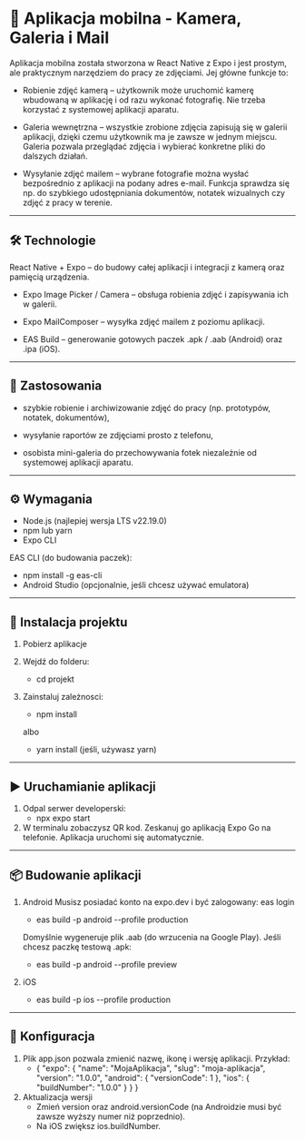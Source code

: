 # 📸 Aplikacja mobilna - Kamera, Galeria i Mail

Aplikacja mobilna została stworzona w React Native z Expo i jest prostym, ale praktycznym narzędziem do pracy ze zdjęciami. Jej główne funkcje to:

- Robienie zdjęć kamerą – użytkownik może uruchomić kamerę wbudowaną w aplikację i od razu wykonać fotografię. Nie trzeba korzystać z systemowej aplikacji aparatu.

- Galeria wewnętrzna – wszystkie zrobione zdjęcia zapisują się w galerii aplikacji, dzięki czemu użytkownik ma je zawsze w jednym miejscu. Galeria pozwala przeglądać zdjęcia i wybierać konkretne pliki do dalszych działań.

- Wysyłanie zdjęć mailem – wybrane fotografie można wysłać bezpośrednio z aplikacji na podany adres e-mail. Funkcja sprawdza się np. do szybkiego udostępniania dokumentów, notatek wizualnych czy zdjęć z pracy w terenie.

---

## 🛠️ Technologie

React Native + Expo – do budowy całej aplikacji i integracji z kamerą oraz pamięcią urządzenia.

- Expo Image Picker / Camera – obsługa robienia zdjęć i zapisywania ich w galerii.

- Expo MailComposer – wysyłka zdjęć mailem z poziomu aplikacji.

- EAS Build – generowanie gotowych paczek .apk / .aab (Android) oraz .ipa (iOS).

---

## 🎯 Zastosowania

- szybkie robienie i archiwizowanie zdjęć do pracy (np. prototypów, notatek, dokumentów),

- wysyłanie raportów ze zdjęciami prosto z telefonu,

- osobista mini-galeria do przechowywania fotek niezależnie od systemowej aplikacji aparatu.

---

## ⚙️ Wymagania
- Node.js (najlepiej wersja LTS v22.19.0)  
- npm lub yarn
- Expo CLI  

EAS CLI (do budowania paczek): 
- npm install -g eas-cli
- Android Studio (opcjonalnie, jeśli chcesz używać emulatora)

---

## 🚀 Instalacja projektu
1. Pobierz aplikacje
2. Wejdź do folderu: 
   - cd projekt
3. Zainstaluj zależnosci:
   - npm install
   
   albo
   - yarn install (jeśli, używasz yarn)

---

## ▶️ Uruchamianie aplikacji
1. Odpal serwer developerski:
   - npx expo start
2. W terminalu zobaczysz QR kod.
Zeskanuj go aplikacją Expo Go na telefonie.
Aplikacja uruchomi się automatycznie.

---

## 📦 Budowanie aplikacji
1. Android
   Musisz posiadać konto na expo.dev i być zalogowany: eas login
   - eas build -p android --profile production
   
   Domyślnie wygeneruje plik .aab (do wrzucenia na Google Play).
   Jeśli chcesz paczkę testową .apk:
      - eas build -p android --profile preview

2. iOS
   - eas build -p ios --profile production

---

## 🔑 Konfiguracja
1. Plik app.json pozwala zmienić nazwę, ikonę i wersję aplikacji.
Przykład:
   - {
  "expo": {
    "name": "MojaAplikacja",
    "slug": "moja-aplikacja",
    "version": "1.0.0",
    "android": {
      "versionCode": 1
    },
    "ios": {
      "buildNumber": "1.0.0"
    }
  }
}
2. Aktualizacja wersji
   - Zmień version oraz android.versionCode (na Androidzie musi być zawsze wyższy numer niż poprzednio).
   - Na iOS zwiększ ios.buildNumber.